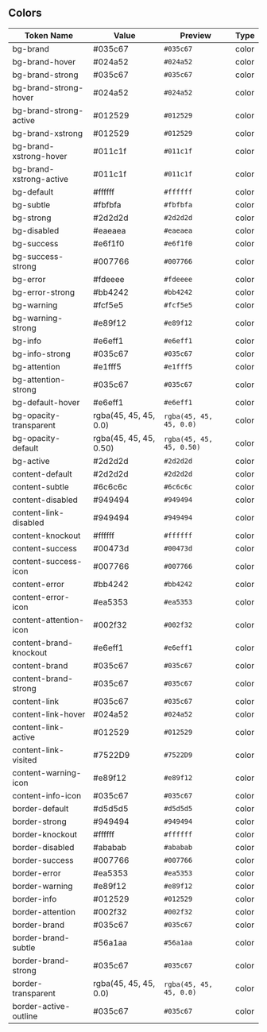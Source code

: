## Colors

| Token Name | Value | Preview | Type |
|------------|-------|---------|------|
| bg-brand | #035c67 | `#035c67` | color |
| bg-brand-hover | #024a52 | `#024a52` | color |
| bg-brand-strong | #035c67 | `#035c67` | color |
| bg-brand-strong-hover | #024a52 | `#024a52` | color |
| bg-brand-strong-active | #012529 | `#012529` | color |
| bg-brand-xstrong | #012529 | `#012529` | color |
| bg-brand-xstrong-hover | #011c1f | `#011c1f` | color |
| bg-brand-xstrong-active | #011c1f | `#011c1f` | color |
| bg-default | #ffffff | `#ffffff` | color |
| bg-subtle | #fbfbfa | `#fbfbfa` | color |
| bg-strong | #2d2d2d | `#2d2d2d` | color |
| bg-disabled | #eaeaea | `#eaeaea` | color |
| bg-success | #e6f1f0 | `#e6f1f0` | color |
| bg-success-strong | #007766 | `#007766` | color |
| bg-error | #fdeeee | `#fdeeee` | color |
| bg-error-strong | #bb4242 | `#bb4242` | color |
| bg-warning | #fcf5e5 | `#fcf5e5` | color |
| bg-warning-strong | #e89f12 | `#e89f12` | color |
| bg-info | #e6eff1 | `#e6eff1` | color |
| bg-info-strong | #035c67 | `#035c67` | color |
| bg-attention | #e1fff5 | `#e1fff5` | color |
| bg-attention-strong | #035c67 | `#035c67` | color |
| bg-default-hover | #e6eff1 | `#e6eff1` | color |
| bg-opacity-transparent | rgba(45, 45, 45, 0.0) | `rgba(45, 45, 45, 0.0)` | color |
| bg-opacity-default | rgba(45, 45, 45, 0.50) | `rgba(45, 45, 45, 0.50)` | color |
| bg-active | #2d2d2d | `#2d2d2d` | color |
| content-default | #2d2d2d | `#2d2d2d` | color |
| content-subtle | #6c6c6c | `#6c6c6c` | color |
| content-disabled | #949494 | `#949494` | color |
| content-link-disabled | #949494 | `#949494` | color |
| content-knockout | #ffffff | `#ffffff` | color |
| content-success | #00473d | `#00473d` | color |
| content-success-icon | #007766 | `#007766` | color |
| content-error | #bb4242 | `#bb4242` | color |
| content-error-icon | #ea5353 | `#ea5353` | color |
| content-attention-icon | #002f32 | `#002f32` | color |
| content-brand-knockout | #e6eff1 | `#e6eff1` | color |
| content-brand | #035c67 | `#035c67` | color |
| content-brand-strong | #035c67 | `#035c67` | color |
| content-link | #035c67 | `#035c67` | color |
| content-link-hover | #024a52 | `#024a52` | color |
| content-link-active | #012529 | `#012529` | color |
| content-link-visited | #7522D9 | `#7522D9` | color |
| content-warning-icon | #e89f12 | `#e89f12` | color |
| content-info-icon | #035c67 | `#035c67` | color |
| border-default | #d5d5d5 | `#d5d5d5` | color |
| border-strong | #949494 | `#949494` | color |
| border-knockout | #ffffff | `#ffffff` | color |
| border-disabled | #ababab | `#ababab` | color |
| border-success | #007766 | `#007766` | color |
| border-error | #ea5353 | `#ea5353` | color |
| border-warning | #e89f12 | `#e89f12` | color |
| border-info | #012529 | `#012529` | color |
| border-attention | #002f32 | `#002f32` | color |
| border-brand | #035c67 | `#035c67` | color |
| border-brand-subtle | #56a1aa | `#56a1aa` | color |
| border-brand-strong | #035c67 | `#035c67` | color |
| border-transparent | rgba(45, 45, 45, 0.0) | `rgba(45, 45, 45, 0.0)` | color |
| border-active-outline | #035c67 | `#035c67` | color |
